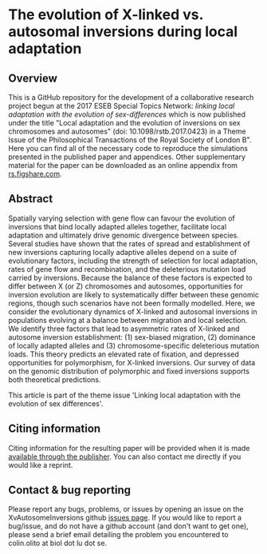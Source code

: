 # The evolution of X-linked vs. autosomal inversions during local adaptation

## Overview

This is a GitHub repository for the development of a collaborative research project begun at the 2017 ESEB Special Topics Network: *linking local adaptation with the evolution of sex-differences* which is now published under the title "Local adaptation and the evolution of inversions on sex chromosomes and autosomes" (doi: 10.1098/rstb.2017.0423) in a Theme Issue of the Philosophical Transactions of the Royal Society of London B". Here you can find all of the necessary code to reproduce the simulations presented in the published paper and appendices. Other supplementary material for the paper can be downloaded as an online appendix from [rs.figshare.com](https://rs.figshare.com/).


## Abstract

Spatially varying selection with gene flow can favour the evolution of inversions that bind locally adapted alleles together, facilitate local adaptation and ultimately drive genomic divergence between species. Several studies have shown that the rates of spread and establishment of new inversions capturing locally adaptive alleles depend on a suite of evolutionary factors, including the strength of selection for local adaptation, rates of gene flow and recombination, and the deleterious mutation load carried by inversions. Because the balance of these factors is expected to differ between X (or Z) chromosomes and autosomes, opportunities for inversion evolution are likely to systematically differ between these genomic regions, though such scenarios have not been formally modelled. Here, we consider the evolutionary dynamics of X-linked and autosomal inversions in populations evolving at a balance between migration and local selection. We identify three factors that lead to asymmetric rates of X-linked and autosome inversion establishment: (1) sex-biased migration, (2) dominance of locally adapted alleles and (3) chromosome-specific deleterious mutation loads. This theory predicts an elevated rate of fixation, and depressed opportunities for polymorphism, for X-linked inversions. Our survey of data on the genomic distribution of polymorphic and fixed inversions supports both theoretical predictions.

This article is part of the theme issue 'Linking local adaptation with the evolution of sex differences'.


## Citing information

Citing information for the resulting paper will be provided when it is made [available through the publisher](http://XXXXX). You can also contact me directly if you would like a reprint. 


## Contact & bug reporting

Please report any bugs, problems, or issues by opening an issue on the XvAutosomeInversions github [issues page](https://github.com/colin-olito/XvAutosomeInversions/issues). If you would like to report a bug/issue, and do not have a github account (and don't want to get one), please send a brief email detailing the problem you encountered to colin.olito at biol dot lu dot se.